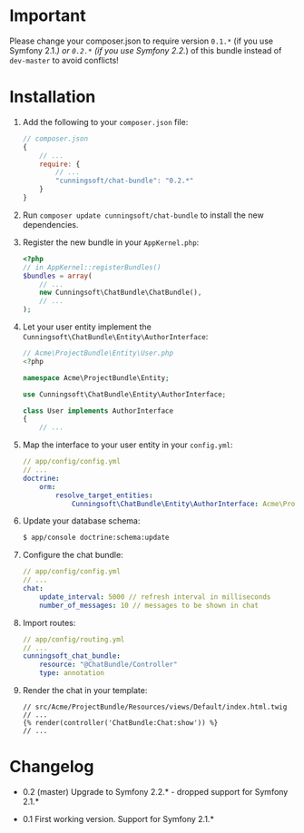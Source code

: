 Important
=========
Please change your composer.json to require version `0.1.*` (if you use Symfony 2.1.*) or `0.2.*` (if you use Symfony 2.2.*) of this bundle instead of `dev-master` to avoid conflicts!

Installation
============

1. Add the following to your `composer.json` file:

    ```js
    // composer.json
    {
        // ...
        require: {
            // ...
            "cunningsoft/chat-bundle": "0.2.*"
        }
    }
    ```

2. Run `composer update cunningsoft/chat-bundle` to install the new dependencies.

3. Register the new bundle in your `AppKernel.php`:

    ```php
    <?php
    // in AppKernel::registerBundles()
    $bundles = array(
        // ...
        new Cunningsoft\ChatBundle\ChatBundle(),
        // ...
    );
    ```

4. Let your user entity implement the `Cunningsoft\ChatBundle\Entity\AuthorInterface`:

    ```php
    // Acme\ProjectBundle\Entity\User.php
    <?php

    namespace Acme\ProjectBundle\Entity;

    use Cunningsoft\ChatBundle\Entity\AuthorInterface;

    class User implements AuthorInterface
    {
        // ...
    ```

5. Map the interface to your user entity in your `config.yml`:

    ```yaml
    // app/config/config.yml
    // ...
    doctrine:
        orm:
            resolve_target_entities:
                Cunningsoft\ChatBundle\Entity\AuthorInterface: Acme\ProjectBundle\Entity\User
    ```

6. Update your database schema:

    ```bash
    $ app/console doctrine:schema:update
    ```

7. Configure the chat bundle:

    ```yaml
    // app/config/config.yml
    // ...
    chat:
        update_interval: 5000 // refresh interval in milliseconds
        number_of_messages: 10 // messages to be shown in chat
    ```

8. Import routes:

    ```yaml
    // app/config/routing.yml
    // ...
    cunningsoft_chat_bundle:
        resource: "@ChatBundle/Controller"
        type: annotation
    ```

9. Render the chat in your template:

    ```twig
    // src/Acme/ProjectBundle/Resources/views/Default/index.html.twig
    // ...
    {% render(controller('ChatBundle:Chat:show')) %}
    // ...
    ```


Changelog
=========

* 0.2 (master)
Upgrade to Symfony 2.2.* - dropped support for Symfony 2.1.*

* 0.1
First working version. Support for Symfony 2.1.*

